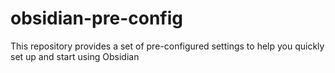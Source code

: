 # obsidian-pre-config
This repository provides a set of pre-configured settings to help you quickly set up and start using Obsidian
